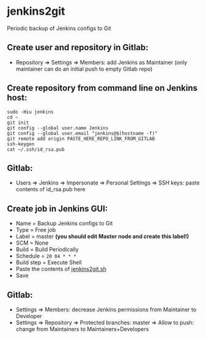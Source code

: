# jenkins2git

Periodic backup of Jenkins configs to Git

## Create user and repository in Gitlab:

* Repository => Settings => Members: add Jenkins as Maintainer (only maintainer can do an initial push to empty Gitlab repo)

## Create repository from command line on Jenkins host:

```
sudo -Hiu jenkins
cd ~
git init
git config --global user.name Jenkins
git config --global user.email "jenkins@$(hostname -f)"
git remote add origin PASTE_HERE_REPO_LINK_FROM_GITLAB
ssh-keygen
cat ~/.ssh/id_rsa.pub
```

## Gitlab:

* Users => Jenkins => Impersonate => Personal Settings => SSH keys: paste contents of id_rsa.pub here

## Create job in Jenkins GUI:

* Name = Backup Jenkins configs to Git
* Type = Free job
* Label = master **(you should edit Master node and create this label!)**
* SCM = None
* Build = Build Periodically
* Schedule = `20 04 * * *`
* Build step = Execute Shell
* Paste the contents of [jenkins2git.sh](jenkins2git.sh)
* Save

## Gitlab:

* Settings => Members: decrease Jenkins permissions from Maintainer to Developer
* Settings => Repository => Protected branches: master => Allow to push: change from Maintainers to Maintainers+Developers
